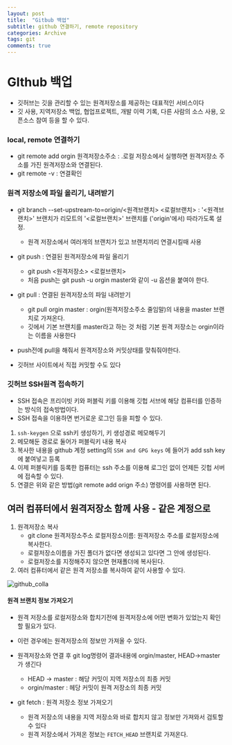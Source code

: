 ```yaml
---
layout: post
title:  "Gitbub 백업"
subtitle: github 연결하기, remote repository
categories: Archive
tags: git
comments: true
---
```




# GIthub 백업

- 깃허브는 깃을 관리할 수 있는 원격저장소를 제공하는 대표적인 서비스이다
- 깃 사용, 지역저장소 백업, 협업프로젝트, 개발 이력 기록, 다른 사람의 소스 사용, 오픈소스 참여 등을 할 수 있다.

### local, remote 연결하기

- git remote add orgin 원격저장소주소 : .로컬 저장소에서 실행하면 원격저장소 주소를 가진 원격저장소와 연결된다.
- git remote -v : 연결확인 



### 원격 저장소에 파일 올리기, 내려받기

- git branch --set-upstream-to=origin/<원격브랜치> <로컬브랜치> : '<원격브랜치>' 브랜치가 리모트의 '<로컬브랜치>' 브랜치를 ('origin'에서) 따라가도록 설정.
  - 원격 저장소에서 여러개의 브랜치가 있고 브랜치끼리 연결시킬때 사용

- git push : 연결된 원격저장소에 파일 올리기
  - git push <원격저장소> <로컬브랜치>
  - 처음 push는 git push -u orgin master와 같이 -u 옵션을 붙여야 한다.
- git pull : 연결된 원격저장소의 파일 내려받기
  - git pull orgin master : orgin(원격저장소주소 줄임말)의 내용을 master 브랜치로 가져온다.
  - 깃에서 기본 브랜치를 master라고 하는 것 처럼 기본 원격 저장소는 orgin이라는 이름을 사용한다
- push전에 pull을 해줘서 원격저장소와 커밋상태를 맞춰줘야한다.
- 깃허브 사이트에서 직접 커밋할 수도 있다



### 깃허브 SSH원격 접속하기

- SSH 접속은 프리이빗 키와 퍼블릭 키를 이용해 깃헙 서브에 해당 컴퓨터를 인증하는 방식의 접속방법이다.
- SSH 접속을 이용하면 번거로운 로그인 등을 피할 수 있다.

1. `ssh-keygen` 으로 ssh키 생성하기, 키 생성경로 메모해두기
2. 메모해둔 경로로 둘어가 퍼블릭키 내용 복사
3. 복사한 내용을 github 계정 setting의 `SSH and GPG keys` 에 들어가 add ssh key에 붙여넣고 등록
4. 이제 퍼블릭키를 등록한 컴퓨터는 ssh 주소를 이용해 로그인 없이 언제든 깃헙 서버에 접속할 수 있다.
5. 연결은 위와 같은 방법(git remote add orign 주소) 명령어를 사용하면 된다.





## 여러 컴퓨터에서 원격저장소 함께 사용 - 같은 계정으로

1. 원격저장소 복사
   - git clone 원격저장소주소 로컬저장소이름: 원격저장소 주소를 로컬저장소에 복사한다. 
   - 로컬저장소이름을 가진 폴더가 없다면 생성되고 있다면 그 안에 생성된다. 
   - 로컬저장소를 지정해주지 않으면 현재폴더에 복사된다.
2. 여러 컴퓨터에서 같은 원격 저장소를 복사하여 같이 사용할 수 있다. 

![github_colla](/Users/seongjun/Documents/statjuns.github.io/assets/img/post_img/github_colla.png)



#### 원격 브랜치 정보 가져오기

- 원격 저장소를 로컬저장소와 합치기전에 원격저장소에 어떤 변화가 있었는지 확인할 필요가 있다.
- 이런 경우에는 원격저장소의 정보만 가져올 수 있다.
- 원격저장소와 연결 후 git log명령어 결과내용에 orgin/master, HEAD->master가 생긴다
  - HEAD -> master : 해당 커밋이 지역 저장소의 최종 커밋
  - orgin/master : 헤당 커밋이 원격 저장소의 최종 커밋

- git fetch : 원격 저장소 정보 가져오기
  - 원격 저장소의 내용을 지역 저장소와 바로 합치지 않고 정보만 가져와서 검토할 수 있다
  - 원격 저장소에서 가져온 정보는 `FETCH_HEAD` 브랜치로 가져온다.